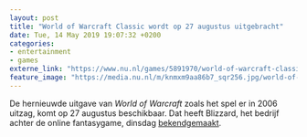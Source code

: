 ```yaml
---
layout: post
title: "World of Warcraft Classic wordt op 27 augustus uitgebracht"
date: Tue, 14 May 2019 19:07:32 +0200
categories: 
- entertainment 
- games 
externe_link: "https://www.nu.nl/games/5891970/world-of-warcraft-classic-wordt-op-27-augustus-uitgebracht.html"
feature_image: "https://media.nu.nl/m/knmxm9aa86b7_sqr256.jpg/world-of-warcraft-classic-wordt-op-27-augustus-uitgebracht.jpg"
---
```


De hernieuwde uitgave van <em>World of Warcraft</em> zoals het spel er in 2006 uitzag, komt op 27 augustus beschikbaar. Dat heeft Blizzard, het bedrijf achter de online fantasygame, dinsdag <a href="https://worldofwarcraft.com/en-us/news/22990080" target="_blank">bekendgemaakt</a>.
